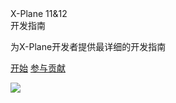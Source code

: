 

<div class = 'covertext'><span class="Xplane">X-Plane 11&amp;12</span><br><span class="guide">开发指南</span></div>

<span class='summary'>为X-Plane开发者提供最详细的开发指南</span>

[开始](/README.md)
[参与贡献](#)

![](https://bu.dusays.com/2023/07/27/64c1d4d1630e6.png)
